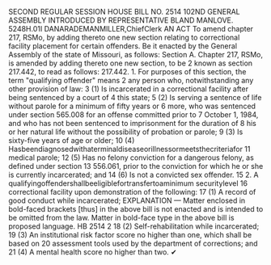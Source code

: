 SECOND REGULAR SESSION
HOUSE BILL NO. 2514
102ND GENERAL ASSEMBLY
INTRODUCED BY REPRESENTATIVE BLAND MANLOVE.
5248H.01I DANARADEMANMILLER,ChiefClerk
AN ACT
To amend chapter 217, RSMo, by adding thereto one new section relating to correctional
facility placement for certain offenders.
Be it enacted by the General Assembly of the state of Missouri, as follows:
Section A. Chapter 217, RSMo, is amended by adding thereto one new section, to be
2 known as section 217.442, to read as follows:
217.442. 1. For purposes of this section, the term "qualifying offender" means
2 any person who, notwithstanding any other provision of law:
3 (1) Is incarcerated in a correctional facility after being sentenced by a court of
4 this state;
5 (2) Is serving a sentence of life without parole for a minimum of fifty years or
6 more, who was sentenced under section 565.008 for an offense committed prior to
7 October 1, 1984, and who has not been sentenced to imprisonment for the duration of
8 his or her natural life without the possibility of probation or parole;
9 (3) Is sixty-five years of age or older;
10 (4) Hasbeendiagnosedwithaterminaldiseaseorillnessormeetsthecriteriafor
11 medical parole;
12 (5) Has no felony conviction for a dangerous felony, as defined under section
13 556.061, prior to the conviction for which he or she is currently incarcerated; and
14 (6) Is not a convicted sex offender.
15 2. A qualifyingoffendershallbeeligiblefortransfertoaminimum securitylevel
16 correctional facility upon demonstration of the following:
17 (1) A record of good conduct while incarcerated;
EXPLANATION — Matter enclosed in bold-faced brackets [thus] in the above bill is not enacted and is
intended to be omitted from the law. Matter in bold-face type in the above bill is proposed language.
HB 2514 2
18 (2) Self-rehabilitation while incarcerated;
19 (3) An institutional risk factor score no higher than one, which shall be based on
20 assessment tools used by the department of corrections; and
21 (4) A mental health score no higher than two.
✔